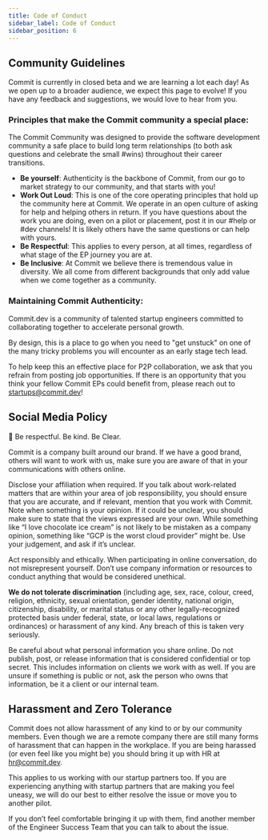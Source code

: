 ```yaml
---
title: Code of Conduct
sidebar_label: Code of Conduct
sidebar_position: 6
---
```


## Community Guidelines

Commit is currently in closed beta and we are learning a lot each day! As we open up to a broader audience, we expect this page to evolve! If you have any feedback and suggestions, we would love to hear from you.

### Principles that make the Commit community a special place:

The Commit Community was designed to provide the software development community a safe place to build long term relationships (to both ask questions and celebrate the small #wins) throughout their career transitions.

- **Be yourself**: Authenticity is the backbone of Commit, from our go to market strategy to our community, and that starts with you!
- **Work Out Loud**: This is one of the core operating principles that hold up the community here at Commit. We operate in an open culture of asking for help and helping others in return. If you have questions about the work you are doing, even on a pilot or placement, post it in our #help or #dev channels! It is likely others have the same questions or can help with yours.
- **Be Respectful**: This applies to every person, at all times, regardless of what stage of the EP journey you are at.
- **Be Inclusive**: At Commit we believe there is tremendous value in diversity. We all come from different backgrounds that only add value when we come together as a community.

### Maintaining Commit Authenticity:

Commit.dev is a community of talented startup engineers committed to collaborating together to accelerate personal growth.

By design, this is a place to go when you need to "get unstuck" on one of the many tricky problems you will encounter as an early stage tech lead.

To help keep this an effective place for P2P collaboration, we ask that you refrain from posting job opportunities. If there is an opportunity that you think your fellow Commit EPs could benefit from, please reach out to startups@commit.dev!

## Social Media Policy

💬 Be respectful. Be kind. Be Clear.

Commit is a company built around our brand. If we have a good brand, others will want to work with us, make sure you are aware of that in your communications with others online.

Disclose your affiliation when required. If you talk about work-related matters that are within your area of job responsibility, you should ensure that you are accurate, and if relevant, mention that you work with Commit. Note when something is your opinion. If it could be unclear, you should make sure to state that the views expressed are your own. While something like “I love chocolate ice cream” is not likely to be mistaken as a company opinion, something like “GCP is the worst cloud provider” might be. Use your judgement, and ask if it’s unclear.

Act responsibly and ethically. When participating in online conversation, do not misrepresent yourself. Don’t use company information or resources to conduct anything that would be considered unethical.

**We do not tolerate discrimination** (including age, sex, race, colour, creed, religion, ethnicity, sexual orientation, gender identity, national origin, citizenship, disability, or marital status or any other legally-recognized protected basis under federal, state, or local laws, regulations or ordinances) or harassment of any kind. Any breach of this is taken very seriously.

Be careful about what personal information you share online. Do not publish, post, or release information that is considered confidential or top secret. This includes information on clients we work with as well. If you are unsure if something is public or not, ask the person who owns that information, be it a client or our internal team.

## Harassment and Zero Tolerance

Commit does not allow harassment of any kind to or by our community members. Even though we are a remote company there are still many forms of harassment that can happen in the workplace. If you are being harassed (or even feel like you might be) you should bring it up with HR at hr@commit.dev.

This applies to us working with our startup partners too. If you are experiencing anything with startup partners that are making you feel uneasy, we will do our best to either resolve the issue or move you to another pilot.

If you don’t feel comfortable bringing it up with them, find another member of the Engineer Success Team that you can talk to about the issue.
